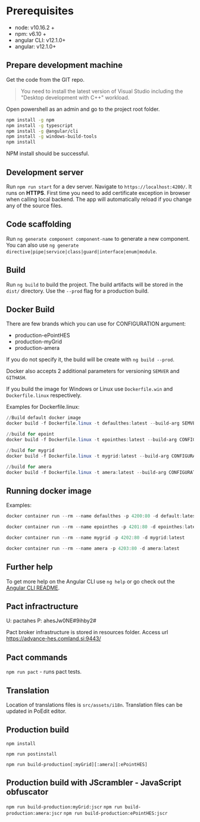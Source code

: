 # Prerequisites

- node: v10.16.2 +
- npm: v6.10 +
- angular CLI: v12.1.0+
- angular: v12.1.0+

## Prepare development machine

Get the code from the GIT repo.

> You need to install the latest version of Visual Studio including the "Desktop development with C++" workload.

Open powershell as an admin and go to the project root folder.

```bash
npm install -g npm
npm install -g typescript
npm install -g @angular/cli
npm install -g windows-build-tools
npm install
```

NPM install should be successful.

## Development server

Run `npm run start` for a dev server. Navigate to `https://localhost:4200/`. It runs on **HTTPS**. First time you need
to add certificate exception in browser when calling local backend. The app will automatically reload if you change any
of the source files.

## Code scaffolding

Run `ng generate component component-name` to generate a new component. You can also
use `ng generate directive|pipe|service|class|guard|interface|enum|module`.

## Build

Run `ng build` to build the project. The build artifacts will be stored in the `dist/` directory. Use the `--prod` flag
for a production build.

## Docker Build

There are few brands which you can use for CONFIGURATION argument:

- production-ePointHES
- production-myGrid
- production-amera

If you do not specify it, the build will be create with `ng build --prod`.

Docker also accepts 2 additional parameters for versioning `SEMVER` and `GITHASH`.

If you build the image for Windows or Linux use `Dockerfile.win` and `Dockerfile.linux` respectively.

Examples for Dockerfile.linux:

```powershell
//Build default docker image
docker build -f Dockerfile.linux -t defaulthes:latest --build-arg SEMVER=1.0 --build-arg GITHASH=f346534 .

//build for epoint
docker build -f Dockerfile.linux -t epointhes:latest --build-arg CONFIGURATION=production-ePointHES --build-arg SEMVER=1.0 --build-arg GITHASH=f346534 .

//build for mygrid
docker build -f Dockerfile.linux -t mygrid:latest --build-arg CONFIGURATION=production-myGrid --build-arg SEMVER=1.0 --build-arg GITHASH=f346534 .

//build for amera
docker build -f Dockerfile.linux -t amera:latest --build-arg CONFIGURATION=production-amera --build-arg SEMVER=1.0 --build-arg GITHASH=f346534 .
```

## Running docker image

Examples:

```powershell
docker container run --rm --name defaulthes -p 4200:80 -d default:latest

docker container run --rm --name epointhes -p 4201:80 -d epointhes:latest

docker container run --rm --name mygrid -p 4202:80 -d mygrid:latest

docker container run --rm --name amera -p 4203:80 -d amera:latest
```

## Further help

To get more help on the Angular CLI use `ng help` or go check out
the [Angular CLI README](https://github.com/angular/angular-cli/blob/master/README.md).

## Pact infractructure

U: pactahes P: ahesJw0NE#9ihby2#

Pact broker infrastructure is stored in resources folder. Access url  https://advance-hes.comland.si:9443/

## Pact commands

`npm run pact` - runs pact tests.

## Translation

Location of translations files is `src/assets/i18n`. Translation files can be updated in PoEdit editor.

## Production build

`npm install`

`npm run postinstall`

`npm run build-production[:myGrid][:amera][:ePointHES]`

## Production build with JScrambler - JavaScript obfuscator

`npm run build-production:myGrid:jscr`
`npm run build-production:amera:jscr`
`npm run build-production:ePointHES:jscr`
